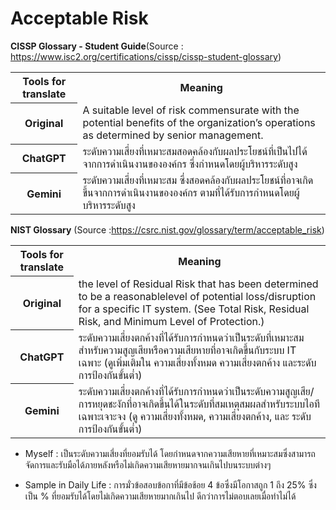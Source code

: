 # Acceptable Risk
<strong>CISSP Glossary - Student Guide</strong>(Source : <a href="https://www.isc2.org/certifications/cissp/cissp-student-glossary" target="_blank">https://www.isc2.org/certifications/cissp/cissp-student-glossary</a>)<br>
<table>
  <tr>
    <th>Tools for translate</th>
    <th>Meaning</th>
  </tr>
  <tr>
    <th>Original</th>
    <td>A suitable level of risk commensurate with the potential benefits of the organization’s operations as determined by senior management.</td>
  </tr>
  <tr>
    <th>ChatGPT</th>
    <td>ระดับความเสี่ยงที่เหมาะสมสอดคล้องกับผลประโยชน์ที่เป็นไปได้จากการดำเนินงานขององค์กร ซึ่งกำหนดโดยผู้บริหารระดับสูง</td>
  </tr>
  <tr>
    <th>Gemini</th>
    <td>ระดับความเสี่ยงที่เหมาะสม ซึ่งสอดคล้องกับผลประโยชน์ที่อาจเกิดขึ้นจากการดำเนินงานขององค์กร ตามที่ได้รับการกำหนดโดยผู้บริหารระดับสูง</td>
  </tr>
</table>

<strong>NIST Glossary</strong> (Source :<a href="https://csrc.nist.gov/glossary/term/acceptable_risk" target="_blank">https://csrc.nist.gov/glossary/term/acceptable_risk</a>)<br>
<table>
  <tr>
    <th>Tools for translate</th>
    <th>Meaning</th>
  </tr>
  <tr>
    <th>Original</th>
    <td>the level of Residual Risk that has been determined to be a reasonablelevel of potential loss/disruption for a specific IT system. (See Total Risk, Residual Risk, and Minimum Level of Protection.)</td>
  </tr>
  <tr>
    <th>ChatGPT</th>
    <td>ระดับความเสี่ยงตกค้างที่ได้รับการกำหนดว่าเป็นระดับที่เหมาะสมสำหรับความสูญเสียหรือความเสียหายที่อาจเกิดขึ้นกับระบบ IT เฉพาะ (ดูเพิ่มเติมใน ความเสี่ยงทั้งหมด ความเสี่ยงตกค้าง และระดับการป้องกันขั้นต่ำ)</td>
  </tr>
  <tr>
    <th>Gemini</th>
    <td>ระดับความเสี่ยงตกค้างที่ได้รับการกำหนดว่าเป็นระดับความสูญเสีย/การหยุดชะงักที่อาจเกิดขึ้นได้ในระดับที่สมเหตุสมผลสำหรับระบบไอทีเฉพาะเจาะจง (ดู ความเสี่ยงทั้งหมด, ความเสี่ยงตกค้าง, และ ระดับการป้องกันขั้นต่ำ)</td>
  </tr>
</table>

- Myself : 
เป็นระดับความเสี่ยงที่ยอมรับได้ โดยกำหนดจากความเสียหายที่เหมาะสมซึ่งสามารถจัดการและรับมือได้ภายหลังหรือไม่เกิดความเสียหายมากจนเกินไปบนระบบต่างๆ

- Sample in Daily Life : การมั่วข้อสอบข้อกาที่มีข้อช้อย 4 ข้อซึ่งมีโอกาสถูก 1 ถึง 25% ซึ่งเป็น % ที่ยอมรับได้โดยไม่เกิดความเสียหายมากเกินไป ดีกว่าการไม่ตอบเลยเมื่อทำไม่ได้
